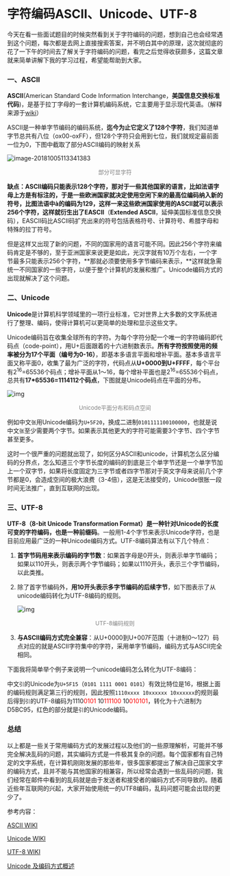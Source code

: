 # 字符编码ASCII、Unicode、UTF-8

今天在看一些面试题目的时候突然看到关于字符编码的问题，想到自己也会经常遇到这个问题，每次都是去网上直接搜索答案，并不明白其中的原理，这次就彻底的花了一下午的时间去了解关于字符编码的问题，看完之后觉得收获颇多，这篇文章就来简单讲解下我的学习过程，希望能帮助到大家。

<!-- more -->

### 一、ASCII

**ASCII**(American Standard Code Information Interchange，**美国信息交换标准代码**)，是基于拉丁字母的一套计算机编码系统，它主要用于显示现代英语。（解释来源于[wiki](https://zh.wikipedia.org/wiki/ASCII)）

ASCII是一种单字节编码的编码系统，**迄今为止它定义了128个字符**，我们知道单字节总共有八位（ox00-oxFF），但128个字符只会用到七位，我们就规定最前面一位为0，下图中截取了部分ASCII编码的映射关系

![image-20181005113341383](https://blog-private.oss-cn-shanghai.aliyuncs.com/20200315184445.jpeg)

<div style="font-size:13px;color:gray;text-align:center">部分可显字符</div>

**缺点：**ASCII编码只能表示128个字符，那对于一些其他国家的语言，比如法语字母上方是有标注的，于是一些欧洲国家就决定使用空闲下来的最高位编码纳入新的符号，比图法语中à的编码为129，这样一来这些欧洲国家使用的ASCII就可以表示256个字符，这样就衍生出了**EASCII**（**Extended ASCII**，延伸美国标准信息交换码），EASCII码比ASCII码扩充出来的符号包括表格符号、计算符号、希腊字母和特殊的拉丁符号。

但是这样又出现了新的问题，不同的国家用的语言可能不同。因此256个字符来编码肯定是不够的，至于亚洲国家来说更是如此，光汉字就有10万个左右，一个字节最多只能表示256个字符，**那就必须要使用多字节编码来表示，**这样就急需统一不同国家的一些字符，以便于整个计算机的发展和推广。Unicode编码方式的出现就解决了这个问题。

### 二、Unicode

**Unicode**是计算机科学领域里的一项行业标准，它对世界上大多数的文字系统进行了整理、编码，使得计算机可以更简单的处理和显示这些文字。

Unicode编码旨在收集全球所有的字符。为每个字符分配一个唯一的字符编码即代码点（code-point），用U+后面跟着的十六进制数表示。**所有字符按照使用的频率被分为17个平面（编号为0-16）**，即基本多语言平面和增补平面。基本多语言平面又称平面0，收集了最为广泛的字符，代码点从**U+0000到U+FFFF**，每个平台有2<sup>16</sup>=65536个码点；增补平面从1～16，每个增补平面也是2<sup>16</sup>=65536个码点，总共有**17*65536=1114112个码点**，下图就是Unicode码点在平面的分布。

![img](https://blog-private.oss-cn-shanghai.aliyuncs.com/20200315184457.jpeg)

<div style="font-size:13px;color:gray;text-align:center">Unicode平面分布和码点空间</div>

例如中文`张`用Unicode编码为`U+5F20`，换成二进制`0101111100100000`，也就是说中文`张`至少需要两个字节。如果表示其他更大的字符可能需要3个字节、四个字节甚至更多。

这时一个很严重的问题就出现了，如何区分ASCII和unicode，计算机怎么区分编码的分界点，怎么知道三个字节长度的编码的到底是三个单字节还是一个单字节加上一个双字节，如果将长度固定为三字节或者四字节那对于英文字母来说前几个字节都是0，会造成空间的极大浪费（3-4倍），这是无法接受的，Unicode很胀一段时间无法推广，直到互联网的出现。

### 三、UTF-8

**UTF-8（8-bit Unicode Transformation Format）是一种针对Unicode的长度可变的字符编码，也是一种前缀码**。一般用1-4个字节来表示Unicode字符，也是目前应用最广泛的一种Unicode编码方式。UTF-8编码算法有以下几个特点：

1. **首字节码用来表示编码的字节数**：如果首字母是0开头，则表示单字节编码；如果以110开头，则表示两个字节编码；如果以1110开头，表示三个字节编码，以此类推。

2. 除了首字节编码外，**用10开头表示多字节编码的后续字节**，如下图表示了从unicode编码转化为UTF-8编码的规则。

   ![img](https://blog-private.oss-cn-shanghai.aliyuncs.com/20200315184502.jpeg)

<div style="font-size:13px;color:gray;text-align:center">UTF-8编码规则</div>

3. **与ASCII编码方式完全兼容**：从U+0000到U+007F范围（十进制0～127）码点对应的就是ASCII字符集中的字符，采用单字节编码，编码方式与ASCII完全相同。

下面我将简单举个例子来说明一个unicode编码怎么转化为UTF-8编码：

中文`引`的Unicode为`U+5F15`（`0101 1111 0001 0101`）有效比特位是16，根据上面的编码规则满足第三行的规则，因此按照`1110xxxx 10xxxxxx 10xxxxxx`的规则最后得到`引`的UTF-8编码为1110<span style="color:red">0101</span> 10<span style="color:red">111100</span> 10<span style="color:red">010101</span>，转化为十六进制为D5BC95，红色的部分就是`引`的Unicode编码。

### 总结

以上都是一些关于常用编码方式的发展过程以及他们的一些原理解析，可能并不够完全解决乱码的问题，其实编码方式是一件极其复杂的问题。每个国家都有自己特定的文字系统，在计算机刚刚发展的那些年，很多国家都提出了解决自己国家文字的编码方式，且并不能与其他国家的相兼容，所以经常会遇到一些乱码的问题，我们经常在邮件中看到的乱码就是由于发送者和接受者的编码方式不同导致的。随着近些年互联网的兴起，大家开始使用统一的UTF8编码，乱码问题可能会出现的更少了。



参考内容：

[ASCII WIKI](https://zh.wikipedia.org/wiki/ASCII)

[Unicode WIKI](https://zh.wikipedia.org/wiki/Unicode)

[UTF-8 WIKI](https://zh.wikipedia.org/wiki/UTF-8)

[Unicode 及编码方式概述](https://www.ibm.com/developerworks/cn/java/unicode-programming-language/index.html)